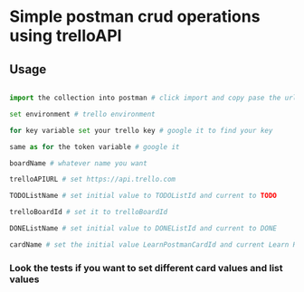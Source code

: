 # Simple postman crud operations using trelloAPI

## Usage 

```python 

import the collection into postman # click import and copy pase the url 

set environment # trello environment 

for key variable set your trello key # google it to find your key 

same as for the token variable # google it 

boardName # whatever name you want 

trelloAPIURL # set https://api.trello.com

TODOListName # set initial value to TODOListId and current to TODO 

trelloBoardId # set it to trelloBoardId

DONEListName # set initial value to DONEListId and current to DONE

cardName # set the initial value LearnPostmanCardId and current Learn Postman Card

```

### Look the tests if you want to set different card values and list values 
